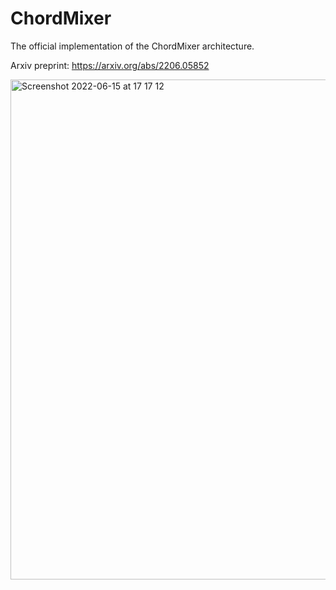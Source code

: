 # ChordMixer
The official implementation of the ChordMixer architecture.

Arxiv preprint: https://arxiv.org/abs/2206.05852


<img width="800" alt="Screenshot 2022-06-15 at 17 17 12" src="https://user-images.githubusercontent.com/22999405/173863802-c4477a1b-96ec-4e37-83b6-2b128f7d6c26.png">
